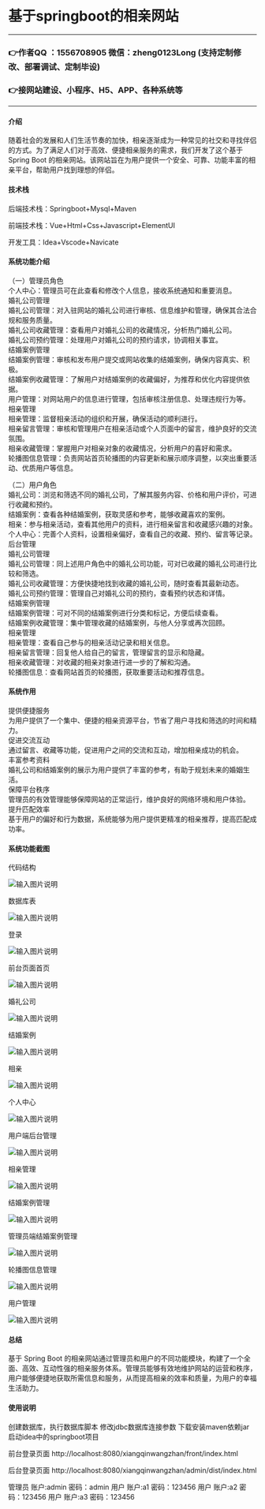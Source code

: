 # 基于springboot的相亲网站

---
### 👉作者QQ ：1556708905 微信：zheng0123Long (支持定制修改、部署调试、定制毕设)

### 👉接网站建设、小程序、H5、APP、各种系统等

---

#### 介绍

随着社会的发展和人们生活节奏的加快，相亲逐渐成为一种常见的社交和寻找伴侣的方式。为了满足人们对于高效、便捷相亲服务的需求，我们开发了这个基于 Spring Boot 的相亲网站。该网站旨在为用户提供一个安全、可靠、功能丰富的相亲平台，帮助用户找到理想的伴侣。

#### 技术栈

后端技术栈：Springboot+Mysql+Maven

前端技术栈：Vue+Html+Css+Javascript+ElementUI

开发工具：Idea+Vscode+Navicate

#### 系统功能介绍

（一）管理员角色  
个人中心：管理员可在此查看和修改个人信息，接收系统通知和重要消息。  
婚礼公司管理  
婚礼公司管理：对入驻网站的婚礼公司进行审核、信息维护和管理，确保其合法合规和服务质量。  
婚礼公司收藏管理：查看用户对婚礼公司的收藏情况，分析热门婚礼公司。  
婚礼公司预约管理：处理用户对婚礼公司的预约请求，协调相关事宜。  
结婚案例管理   
结婚案例管理：审核和发布用户提交或网站收集的结婚案例，确保内容真实、积极。  
结婚案例收藏管理：了解用户对结婚案例的收藏偏好，为推荐和优化内容提供依据。  
用户管理：对网站用户的信息进行管理，包括审核注册信息、处理违规行为等。  
相亲管理  
相亲管理：监督相亲活动的组织和开展，确保活动的顺利进行。  
相亲留言管理：审核和管理用户在相亲活动或个人页面中的留言，维护良好的交流氛围。  
相亲收藏管理：掌握用户对相亲对象的收藏情况，分析用户的喜好和需求。  
轮播图信息管理：负责网站首页轮播图的内容更新和展示顺序调整，以突出重要活动、优质用户等信息。  

（二）用户角色  
婚礼公司：浏览和筛选不同的婚礼公司，了解其服务内容、价格和用户评价，可进行收藏和预约。  
结婚案例：查看各种结婚案例，获取灵感和参考，能够收藏喜欢的案例。  
相亲：参与相亲活动，查看其他用户的资料，进行相亲留言和收藏感兴趣的对象。  
个人中心：完善个人资料，设置相亲偏好，查看自己的收藏、预约、留言等记录。  
后台管理  
婚礼公司管理  
婚礼公司管理：同上述用户角色中的婚礼公司功能，可对已收藏的婚礼公司进行比较和筛选。  
婚礼公司收藏管理：方便快捷地找到收藏的婚礼公司，随时查看其最新动态。  
婚礼公司预约管理：管理自己对婚礼公司的预约，查看预约状态和详情。  
结婚案例管理  
结婚案例管理：可对不同的结婚案例进行分类和标记，方便后续查看。  
结婚案例收藏管理：集中管理收藏的结婚案例，与他人分享或再次回顾。  
相亲管理  
相亲管理：查看自己参与的相亲活动记录和相关信息。  
相亲留言管理：回复他人给自己的留言，管理留言的显示和隐藏。  
相亲收藏管理：对收藏的相亲对象进行进一步的了解和沟通。  
轮播图信息：查看网站首页的轮播图，获取重要活动和推荐信息。  

#### 系统作用

提供便捷服务  
为用户提供了一个集中、便捷的相亲资源平台，节省了用户寻找和筛选的时间和精力。  
促进交流互动  
通过留言、收藏等功能，促进用户之间的交流和互动，增加相亲成功的机会。  
丰富参考资料  
婚礼公司和结婚案例的展示为用户提供了丰富的参考，有助于规划未来的婚姻生活。  
保障平台秩序  
管理员的有效管理能够保障网站的正常运行，维护良好的网络环境和用户体验。  
提升匹配效率  
基于用户的偏好和行为数据，系统能够为用户提供更精准的相亲推荐，提高匹配成功率。  

#### 系统功能截图

代码结构

![输入图片说明](images/599f55ce295e0a2dfc3c0460a11aa27.png)

数据库表

![输入图片说明](images/80a63cde376dce7498c920ffa216e74.png)

登录

![输入图片说明](images/eb5247780fafc8c678d313be1e39fd7.png)

前台页面首页

![输入图片说明](images/ec622d73a67d411da858b65f6f6288b.png)

婚礼公司

![输入图片说明](images/82f85a7524bee5d1b1e66a624a0390a.png)

结婚案例

![输入图片说明](images/8bf26607c53332cb905d170a4fd8218.png)

相亲

![输入图片说明](images/99435d535083559f1ae74bd552089df.png)

个人中心

![输入图片说明](images/513cb2f84e62a719e12a8e650f14a59.png)

用户端后台管理

![输入图片说明](images/27728e1c40a9956db7ab205e065407c.png)

相亲管理

![输入图片说明](images/a7265387544a57ef01fd93cc6bd0140.png)

结婚案例管理

![输入图片说明](images/2082f0739d32e9e92b500f38a2cc879.png)

管理员端结婚案例管理

![输入图片说明](images/c3fbd13915c9e4e4075316432624ad5.png)

轮播图信息管理

![输入图片说明](images/96b903ebcba5ae24108cc007acf025e.png)

用户管理

![输入图片说明](images/99f1d6efda76661899440c2ccd95494.png)

#### 总结

基于 Spring Boot 的相亲网站通过管理员和用户的不同功能模块，构建了一个全面、高效、互动性强的相亲服务体系。管理员能够有效地维护网站的运营和秩序，用户能够便捷地获取所需信息和服务，从而提高相亲的效率和质量，为用户的幸福生活助力。

#### 使用说明

创建数据库，执行数据库脚本 修改jdbc数据库连接参数 下载安装maven依赖jar 启动idea中的springboot项目

前台登录页面
http://localhost:8080/xiangqinwangzhan/front/index.html

后台登录页面
http://localhost:8080/xiangqinwangzhan/admin/dist/index.html

管理员			账户:admin 	密码：admin
用户				账户:a1 		密码：123456
用户				账户:a2 		密码：123456
用户				账户:a3 		密码：123456
